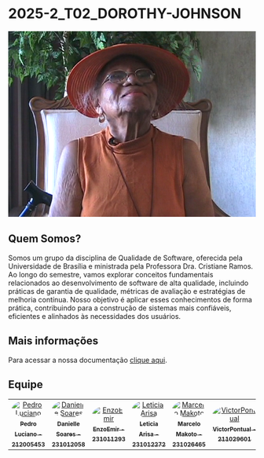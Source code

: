 # 2025-2_T02_DOROTHY-JOHNSON

![Dorothy-Johnson](docs/img/DJohnson.png)

## Quem Somos?

Somos um grupo da disciplina de Qualidade de Software, oferecida pela Universidade de Brasília e ministrada pela Professora Dra. Cristiane Ramos. Ao longo do semestre, vamos explorar conceitos fundamentais relacionados ao desenvolvimento de software de alta qualidade, incluindo práticas de garantia de qualidade, métricas de avaliação e estratégias de melhoria contínua. Nosso objetivo é aplicar esses conhecimentos de forma prática, contribuindo para a construção de sistemas mais confiáveis, eficientes e alinhados às necessidades dos usuários.

## Mais informações 

Para acessar a nossa documentação [clique aqui](https://fcte-qualidade-de-software-1.github.io/2025-2_T02_DOROTHY-JOHNSON/).


## Equipe

<center>
<table>
  <tr>
    <td align="center">
      <a href="https://github.com/PedroALuciano">
        <img src="https://github.com/PedroALuciano.png" width="190" style="border-radius: 50%;" alt="Pedro Luciano"/>
        <br/><sub><b>Pedro Luciano - 212005453</b></sub>
      </a>
    </td>
    <td align="center">
      <a href="https://github.com/danielle-soaress">
        <img src="https://github.com/danielle-soaress.png" width="190" style="border-radius: 50%;" alt="Danielle Soares"/>
        <br/><sub><b>Danielle Soares - 231012058</b></sub>
      </a>
    </td>
    <td align="center">
      <a href="https://github.com/EnzoEmir">
        <img src="https://github.com/EnzoEmir.png" width="190" style="border-radius: 50%;" alt="EnzoEmir"/>
        <br/><sub><b>EnzoEmir - 231011293</b></sub>
      </a>
    </td>
    <td align="center">
      <a href="https://github.com/Leticia-Arisa-K-Higa">
        <img src="https://github.com/Leticia-Arisa-K-Higa.png" width="190" style="border-radius: 50%;" alt="Leticia Arisa"/>
        <br/><sub><b>Leticia Arisa - 231012272</b></sub>
      </a>
    </td>
    <td align="center">
      <a href="https://github.com/MM4k">
        <img src="https://github.com/MM4k.png" width="190" style="border-radius: 50%;" alt="Marcelo Makoto"/>
        <br/><sub><b>Marcelo Makoto - 231026465</b></sub>
      </a>
    </td>
    <td align="center">
      <a href="https://github.com/VictorPontual">
        <img src="https://github.com/VictorPontual.png" width="190" style="border-radius: 50%;" alt="VictorPontual"/>
        <br/><sub><b>VictorPontual - 211029601</b></sub>
      </a>
    </td>
  </tr>
</table>
</center>

